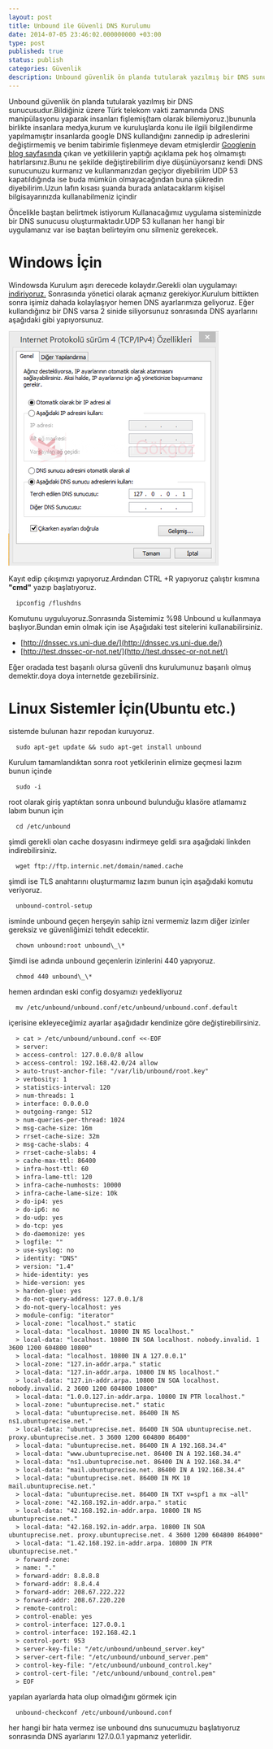 ```yaml
---
layout: post
title: Unbound ile Güvenli DNS Kurulumu
date: 2014-07-05 23:46:02.000000000 +03:00
type: post
published: true
status: publish
categories: Güvenlik
description: Unbound güvenlik ön planda tutularak yazılmış bir DNS sunucusudur.Bildiğiniz üzere Türk telekom vakti zamanında DNS manipülasyonu yaparak insanları fişlemiş
---
```


Unbound güvenlik ön planda tutularak yazılmış bir DNS sunucusudur.Bildiğiniz üzere Türk telekom vakti zamanında DNS manipülasyonu yaparak insanları fişlemiş(tam olarak bilemiyoruz.)bununla birlikte insanlara medya,kurum ve kuruluşlarda konu ile ilgili bilgilendirme yapılmamıştır insanlarda google DNS kullandığını zannedip ip adreslerini değiştirmemiş ve benim tabirimle fişlenmeye devam etmişlerdir [Googlenin blog sayfasında](http://googleonlinesecurity.blogspot.ca/2014/03/googles-public-dns-intercepted-in-turkey.html) çıkan ve yetkililerin yaptığı açıklama pek hoş olmamıştı hatırlarsınız.Bunu ne şekilde değiştirebilirim diye düşünüyorsanız kendi DNS sunucunuzu kurmanız ve kullanmanızdan geçiyor diyebilirim UDP 53 kapatıldığında ise buda mümkün olmayacağından buna şükredin diyebilirim.Uzun lafın kısası şuanda burada anlatacaklarım kişisel bilgisayarınızda kullanabilmeniz içindir

Öncelikle baştan belirtmek istiyorum Kullanacağımız uygulama sisteminizde bir DNS sunucusu oluşturmaktadır.UDP 53 kullanan her hangi bir uygulamanız var ise baştan belirteyim onu silmeniz gerekecek.

# Windows İçin

Windowsda Kurulum aşırı derecede kolaydır.Gerekli olan uygulamayı [indiriyoruz.](https://unbound.net/download.html) Sonrasında yönetici olarak açmanız gerekiyor.Kurulum bittikten sonra işimiz dahada kolaylaşıyor hemen DNS ayarlarımıza geliyoruz. Eğer kullandığınız bir DNS varsa 2 sinide siliyorsunuz sonrasında DNS ayarlarını aşağıdaki gibi yapıyorsunuz.

![unboundkurulumugorsel1](/assets/unboundkurulumugorsel1-e1404590603451.png)

Kayıt edip çıkışımızı yapıyoruz.Ardından CTRL +R yapıyoruz çalıştır kısmına **"cmd"** yazıp başlatıyoruz.

      ipconfig /flushdns

Komutunu uyguluyoruz.Sonrasında Sistemimiz %98 Unbound u kullanmaya başlıyor.Bundan emin olmak için ise Aşağıdaki test sitelerini kullanabilirsiniz.

- [http://dnssec.vs.uni-due.de/](http://dnssec.vs.uni-due.de/)
- [http://test.dnssec-or-not.net/](http://test.dnssec-or-not.net/)

Eğer oradada test başarılı olursa güvenli dns kurulumunuz başarılı olmuş demektir.doya doya internetde gezebilirsiniz.

# Linux Sistemler İçin(Ubuntu etc.)

sistemde bulunan hazır repodan kuruyoruz.

      sudo apt-get update && sudo apt-get install unbound

Kurulum tamamlandıktan sonra root yetkilerinin elimize geçmesi lazım bunun içinde

      sudo -i

root olarak giriş yaptıktan sonra unbound bulunduğu klasöre atlamamız labım bunun için

      cd /etc/unbound

şimdi gerekli olan cache dosyasını indirmeye geldi sıra aşağıdaki linkden indirebilirsiniz.

      wget ftp://ftp.internic.net/domain/named.cache

şimdi ise TLS anahtarını oluşturmamız lazım bunun için aşağıdaki komutu veriyoruz.

      unbound-control-setup

isminde unbound geçen herşeyin sahip izni vermemiz lazım diğer izinler gereksiz ve güvenliğimizi tehdit edecektir.

      chown unbound:root unbound\_\*

Şimdi ise adında unbound geçenlerin izinlerini 440 yapıyoruz.

      chmod 440 unbound\_\*

hemen ardından eski config dosyamızı yedekliyoruz

      mv /etc/unbound/unbound.conf/etc/unbound/unbound.conf.default

içerisine ekleyeceğimiz ayarlar aşağıdadır kendinize göre değiştirebilirsiniz.

      > cat > /etc/unbound/unbound.conf <<-EOF
      > server:
      > access-control: 127.0.0.0/8 allow
      > access-control: 192.168.42.0/24 allow
      > auto-trust-anchor-file: "/var/lib/unbound/root.key"
      > verbosity: 1
      > statistics-interval: 120
      > num-threads: 1
      > interface: 0.0.0.0
      > outgoing-range: 512
      > num-queries-per-thread: 1024
      > msg-cache-size: 16m
      > rrset-cache-size: 32m
      > msg-cache-slabs: 4
      > rrset-cache-slabs: 4
      > cache-max-ttl: 86400
      > infra-host-ttl: 60
      > infra-lame-ttl: 120
      > infra-cache-numhosts: 10000
      > infra-cache-lame-size: 10k
      > do-ip4: yes
      > do-ip6: no
      > do-udp: yes
      > do-tcp: yes
      > do-daemonize: yes
      > logfile: ""
      > use-syslog: no
      > identity: "DNS"
      > version: "1.4"
      > hide-identity: yes
      > hide-version: yes
      > harden-glue: yes
      > do-not-query-address: 127.0.0.1/8
      > do-not-query-localhost: yes
      > module-config: "iterator"
      > local-zone: "localhost." static
      > local-data: "localhost. 10800 IN NS localhost."
      > local-data: "localhost. 10800 IN SOA localhost. nobody.invalid. 1 3600 1200 604800 10800"
      > local-data: "localhost. 10800 IN A 127.0.0.1"
      > local-zone: "127.in-addr.arpa." static
      > local-data: "127.in-addr.arpa. 10800 IN NS localhost."
      > local-data: "127.in-addr.arpa. 10800 IN SOA localhost. nobody.invalid. 2 3600 1200 604800 10800"
      > local-data: "1.0.0.127.in-addr.arpa. 10800 IN PTR localhost."
      > local-zone: "ubuntuprecise.net." static
      > local-data: "ubuntuprecise.net. 86400 IN NS ns1.ubuntuprecise.net."
      > local-data: "ubuntuprecise.net. 86400 IN SOA ubuntuprecise.net. proxy.ubuntuprecise.net. 3 3600 1200 604800 86400"
      > local-data: "ubuntuprecise.net. 86400 IN A 192.168.34.4"
      > local-data: "www.ubuntuprecise.net. 86400 IN A 192.168.34.4"
      > local-data: "ns1.ubuntuprecise.net. 86400 IN A 192.168.34.4"
      > local-data: "mail.ubuntuprecise.net. 86400 IN A 192.168.34.4"
      > local-data: "ubuntuprecise.net. 86400 IN MX 10 mail.ubuntuprecise.net."
      > local-data: "ubuntuprecise.net. 86400 IN TXT v=spf1 a mx ~all"
      > local-zone: "42.168.192.in-addr.arpa." static
      > local-data: "42.168.192.in-addr.arpa. 10800 IN NS ubuntuprecise.net."
      > local-data: "42.168.192.in-addr.arpa. 10800 IN SOA ubuntuprecise.net. proxy.ubuntuprecise.net. 4 3600 1200 604800 864000"
      > local-data: "1.42.168.192.in-addr.arpa. 10800 IN PTR ubuntuprecise.net."
      > forward-zone:
      > name: "."
      > forward-addr: 8.8.8.8
      > forward-addr: 8.8.4.4
      > forward-addr: 208.67.222.222
      > forward-addr: 208.67.220.220
      > remote-control:
      > control-enable: yes
      > control-interface: 127.0.0.1
      > control-interface: 192.168.42.1
      > control-port: 953
      > server-key-file: "/etc/unbound/unbound_server.key"
      > server-cert-file: "/etc/unbound/unbound_server.pem"
      > control-key-file: "/etc/unbound/unbound_control.key"
      > control-cert-file: "/etc/unbound/unbound_control.pem"
      > EOF

yapılan ayarlarda hata olup olmadığını görmek için

      unbound-checkconf /etc/unbound/unbound.conf

her hangi bir hata vermez ise unbound dns sunucumuzu başlatıyoruz sonrasında DNS ayarlarını 127.0.0.1 yapmanız yeterlidir.
